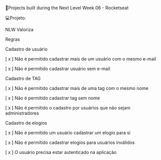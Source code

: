 
🚀Projects built during the Next Level Week 06 - Rocketseat




💻Projeto:

NLW Valoriza

Regras

Cadastro de usuário

[ x ] Não é permitido cadastrar mais de um usuário com o mesmo e-mail

[ x ] Não é permitido cadastrar usuário sem e-mail

Cadastro de TAG

[ x ] Não é permitido cadastrar mais de uma tag com o mesmo nome

[ x ] Não é permitido cadastrar tag sem nome

[ x ] Não é permitido o cadastro por usuários que não sejam administradores

Cadastro de elogios

[ x ] Não é permitido um usuário cadastrar um elogio para si

[ x ] Não é permitido cadastrar elogios para usuários inválidos

[ x ] O usuário precisa estar autenticado na aplicação

